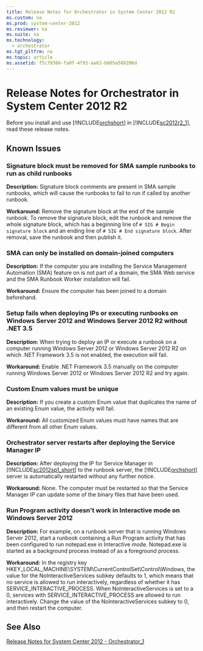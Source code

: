 ```yaml
---
title: Release Notes for Orchestrator in System Center 2012 R2
ms.custom: na
ms.prod: system-center-2012
ms.reviewer: na
ms.suite: na
ms.technology: 
  - orchestrator
ms.tgt_pltfrm: na
ms.topic: article
ms.assetid: f5c79366-fa0f-4f93-aa63-b605a589206d
---
```

# Release Notes for Orchestrator in System Center 2012 R2
Before you install and use [!INCLUDE[orchshort](./Token/orchshort_md.md)] in [!INCLUDE[sc2012r2_1](./Token/sc2012r2_1_md.md)], read these release notes.

## Known Issues

### Signature block must be removed for SMA sample runbooks to run as child runbooks
**Description:** Signature block comments are present in SMA sample runbooks, which will cause the runbooks to fail to run if called by another runbook.

**Workaround:** Remove the signature block at the end of the sample runbook. To remove the signature block, edit the runbook and remove the whole signature block, which has a beginning line of `# SIG # Begin signature block` and an ending line of `# SIG # End signature block`.  After removal, save the runbook and then publish it.

### SMA can only be installed on domain\-joined computers
**Description:** If the computer you are installing the Service Management Automation \(SMA\) feature on is not part of a domain, the SMA Web service and the SMA Runbook Worker installation will fail.

**Workaround:** Ensure the computer has been joined to a domain beforehand.

### Setup fails when deploying IPs or executing runbooks on Windows Server 2012 and Windows Server 2012 R2 without .NET 3.5
**Description:** When trying to deploy an IP or execute a runbook on a computer running Windows Server 2012 or Windows Server 2012 R2 on which .NET Framework 3.5 is not enabled, the execution will fail.

**Workaround:** Enable .NET Framework 3.5 manually on the computer running Windows Server 2012 or Windows Server 2012 R2 and try again.

### Custom Enum values must be unique
**Description:** If you create a custom Enum value that duplicates the name of an existing Enum value, the activity will fail.

**Workaround:** All customized Enum values must have names that are different from all other Enum values.

### Orchestrator server restarts after deploying the Service Manager IP
**Description:** After deploying the IP for Service Manager in [!INCLUDE[sc2012sp1_short](./Token/sc2012sp1_short_md.md)] to the runbook server, the [!INCLUDE[orchshort](./Token/orchshort_md.md)] server is automatically restarted without any further notice.

**Workaround:** None. The computer must be restarted so that the Service Manager IP can update some of the binary files that have been used.

### Run Program activity doesn't work in Interactive mode on Windows Server 2012
**Description:** For example, on a runbook server that is running Windows Server 2012, start a runbook containing a Run Program activity that has been configured to run notepad.exe in Interactive mode. Notepad.exe is started as a background process instead of as a foreground process.

**Workaround:** In the registry key HKEY\_LOCAL\_MACHINE\\SYSTEM\\CurrentControlSet\\Control\\Windows, the value for the NoInteractiveServices subkey defaults to 1, which means that no service is allowed to run interactively, regardless of whether it has SERVICE\_INTERACTIVE\_PROCESS. When NoInteractiveServices is set to a 0, services with SERVICE\_INTERACTIVE\_PROCESS are allowed to run interactively. Change the value of the NoInteractiveServices subkey to 0, and then restart the computer.

## See Also
[Release Notes for System Center 2012 - Orchestrator_1](./Release-Notes-for-System-Center-2012---Orchestrator_1.md)


